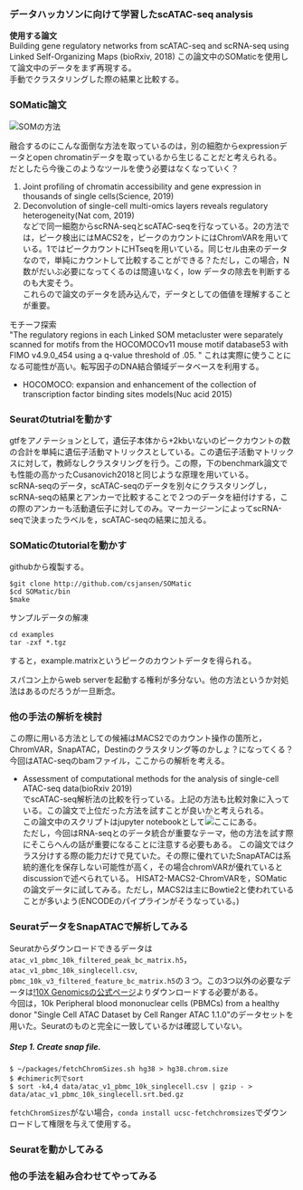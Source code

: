 ### データハッカソンに向けて学習したscATAC-seq analysis  
 **使用する論文**   
 Building gene regulatory networks from scATAC-seq and scRNA-seq using Linked Self-Organizing Maps (bioRxiv, 2018)
 この論文中のSOMaticを使用して論文中のデータをまず再現する。  
 手動でクラスタリングした際の結果と比較する。  

### SOMatic論文   
 ![SOMの方法](https://www.biorxiv.org/content/biorxiv/early/2018/10/09/438937/F5.large.jpg?width=800&height=600&carousel=1 )

 融合するのにこんな面倒な方法を取っているのは，別の細胞からexpressionデータとopen chromatinデータを取っているから生じることだと考えられる。  
 だとしたら今後このようなツールを使う必要はなくなっていく？   
 1. Joint profiling of chromatin accessibility and gene expression in thousands of single cells(Science, 2019)  
 2. Deconvolution of single-cell multi-omics layers reveals regulatory heterogeneity(Nat com, 2019)  
 などで同一細胞からscRNA-seqとscATAC-seqを行なっている。2の方法では，ピーク検出にはMACS2を，ピークのカウントにはChromVARを用いている。1ではピークカウントにHTseqを用いている。同じセル由来のデータなので，単純にカウントして比較することができる？ただし，この場合，N数がだいぶ必要になってくるのは間違いなく，low データの除去を判断するのも大変そう。  
 これらので論文のデータを読み込んで，データとしての価値を理解することが重要。

 モチーフ探索  
 "The regulatory regions in each Linked SOM metacluster were separately scanned for motifs from the HOCOMOCOv11 mouse motif database53 with FIMO v4.9.0_454 using a q-value threshold of .05. "
 これは実際に使うことになる可能性が高い。転写因子のDNA結合領域データベースを利用する。  
 * HOCOMOCO: expansion and enhancement of the collection of transcription factor binding sites models(Nuc acid 2015)

### Seuratのtutrialを動かす
gtfをアノテーションとして，遺伝子本体から+2kbいないのピークカウントの数の合計を単純に遺伝子活動マトリックスとしている。この遺伝子活動マトリックスに対して，教師なしクラスタリングを行う。この際，下のbenchmark論文でも性能の高かったCusanovich2018と同じような原理を用いている。  
scRNA-seqのデータ，scATAC-seqのデータを別々にクラスタリングし，scRNA-seqの結果とアンカーで比較することで２つのデータを紐付けする，この際のアンカーも活動遺伝子に対してのみ。マーカージーンによってscRNA-seqで決まったラベルを，scATAC-seqの結果に加える。  

### SOMaticのtutorialを動かす  
githubから複製する。
```
$git clone http://github.com/csjansen/SOMatic  
$cd SOMatic/bin  
$make  
```
サンプルデータの解凍  
```
cd examples  
tar -zxf *.tgz
```
すると，example.matrixというピークのカウントデータを得られる。  

スパコン上からweb serverを起動する権利が多分ない。他の方法というか対処法はあるのだろうが一旦断念。

### 他の手法の解析を検討
この際に用いる方法としての候補はMACS2でのカウント操作の箇所と，ChromVAR，SnapATAC，Destinのクラスタリング等のかしょ？になってくる？今回はATAC-seqのbamファイル，ここからの解析を考える。
* Assessment of computational methods for the analysis of single-cell ATAC-seq data(bioRxiv 2019)  
でscATAC-seq解析法の比較を行っている。上記の方法も比較対象に入っている。この論文で上位だった方法を試すことが良いかと考えられる。  
この論文中のスクリプトはjupyter notebookとして![ここ](https://github.com/pinellolab/scATAC-benchmarking)にある。  
ただし，今回はRNA-seqとのデータ統合が重要なテーマ，他の方法を試す際にそこらへんの話が重要になることに注意する必要もある。
この論文ではクラス分けする際の能力だけで見ていた。その際に優れていたSnapATACは系統的進化を保存しない可能性が高く，その場合chromVARが優れているとdiscussionで述べられている。
HISAT2-MACS2-ChromVARを，SOMaticの論文データに試してみる。ただし，MACS2は主にBowtie2と使われていることが多いよう(ENCODEのパイプラインがそうなっている。)  

### SeuratデータをSnapATACで解析してみる  
Seuratからダウンロードできるデータは`atac_v1_pbmc_10k_filtered_peak_bc_matrix.h5`，` atac_v1_pbmc_10k_singlecell.csv`,
  `pbmc_10k_v3_filtered_feature_bc_matrix.h5`の３つ。この3つ以外の必要なデータは[!10X Genomicsの公式ページ](https://support.10xgenomics.com/single-cell-atac/datasets/1.1.0/atac_v1_pbmc_10k)よりダウンロードする必要がある。  
  今回は，10k Peripheral blood mononuclear cells (PBMCs) from a healthy donor "Single Cell ATAC Dataset by Cell Ranger ATAC 1.1.0"のデータセットを用いた。Seuratのものと完全に一致しているかは確認していない。

##### Step 1. Create snap file.  
```
$ ~/packages/fetchChromSizes.sh hg38 > hg38.chrom.size
$ #chimeric列でsort
$ sort -k4,4 data/atac_v1_pbmc_10k_singlecell.csv | gzip - > data/atac_v1_pbmc_10k_singlecell.srt.bed.gz
```
`fetchChromSizes`がない場合，`conda install ucsc-fetchchromsizes`でダウンロードして権限を与えて使用する。


 ### Seuratを動かしてみる  
 ### 他の手法を組み合わせてやってみる  
